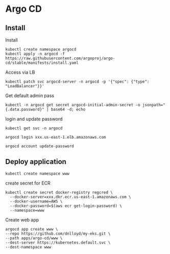 # Argo CD

## Install

Install

```
kubectl create namespace argocd
kubectl apply -n argocd -f https://raw.githubusercontent.com/argoproj/argo-cd/stable/manifests/install.yaml
```

Access via LB

```
kubectl patch svc argocd-server -n argocd -p '{"spec": {"type": "LoadBalancer"}}'
```


Get default admin pass

```
kubectl -n argocd get secret argocd-initial-admin-secret -o jsonpath="{.data.password}" | base64 -d; echo
```

login and update password

```
kubectl get svc -n argocd

argocd login xxx.us-east-1.elb.amazonaws.com

argocd account update-password
```

## Deploy application

```
kubectl create namespace www
```

create secret for ECR

```
kubectl create secret docker-registry regcred \
  --docker-server=xxx.dkr.ecr.us-east-1.amazonaws.com \
  --docker-username=AWS \
  --docker-password=$(aws ecr get-login-password) \
  --namespace=www
```

Create web app

```
argocd app create www \
--repo https://github.com/dnlloyd/my-eks.git \
--path apps/argo-cd/www \
--dest-server https://kubernetes.default.svc \
--dest-namespace www
```

